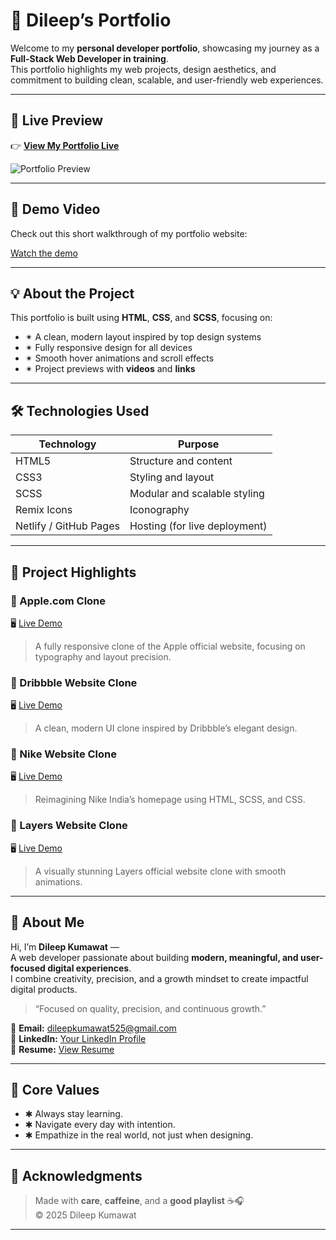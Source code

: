 # 🌸 Dileep’s Portfolio

Welcome to my **personal developer portfolio**, showcasing my journey as a **Full-Stack Web Developer in training**.  
This portfolio highlights my web projects, design aesthetics, and commitment to building clean, scalable, and user-friendly web experiences.

---

## 🚀 Live Preview  
👉 **[View My Portfolio Live](https://dileeps-portfolio.netlify.app/)**  

![Portfolio Preview](./Assets/preview.png)

---

## 🎥 Demo Video  
Check out this short walkthrough of my portfolio website:

[Watch the demo](./demo.mp4)

---

## 💡 About the Project

This portfolio is built using **HTML**, **CSS**, and **SCSS**, focusing on:
- ✴ A clean, modern layout inspired by top design systems  
- ✴ Fully responsive design for all devices  
- ✴ Smooth hover animations and scroll effects  
- ✴ Project previews with **videos** and **links**  

---

## 🛠️ Technologies Used

| Technology | Purpose |
|-------------|----------|
| HTML5 | Structure and content |
| CSS3 | Styling and layout |
| SCSS | Modular and scalable styling |
| Remix Icons | Iconography |
| Netlify / GitHub Pages | Hosting (for live deployment) |

---

## 📂 Project Highlights

### 🔹 Apple.com Clone  
🖥️ [Live Demo](https://dileep-kumawat.github.io/apple.com-using-html-and-css/)  
> A fully responsive clone of the Apple official website, focusing on typography and layout precision.

### 🔹 Dribbble Website Clone  
🖥️ [Live Demo](https://dileep-kumawat.github.io/Dribbble-website-clone-using-html-and-css/)  
> A clean, modern UI clone inspired by Dribbble’s elegant design.

### 🔹 Nike Website Clone  
🖥️ [Live Demo](https://nike-using-html-scss.netlify.app/)  
> Reimagining Nike India’s homepage using HTML, SCSS, and CSS.

### 🔹 Layers Website Clone  
🖥️ [Live Demo](https://layers-using-html-and-scss.netlify.app/)  
> A visually stunning Layers official website clone with smooth animations.

---

## 👤 About Me

Hi, I’m **Dileep Kumawat** —  
A web developer passionate about building **modern, meaningful, and user-focused digital experiences**.  
I combine creativity, precision, and a growth mindset to create impactful digital products.

> “Focused on quality, precision, and continuous growth.”

📧 **Email:** [dileepkumawat525@gmail.com](mailto:dileepkumawat525@gmail.com)  
💼 **LinkedIn:** [Your LinkedIn Profile](https://www.linkedin.com/in/dileep-kumawat/)  
📝 **Resume:** [View Resume](https://drive.google.com/file/d/167o84GoJwFpJOoHxwLiOoCjsbiv95U3u/view)

---

## 🧭 Core Values
- ✱ Always stay learning.  
- ✱ Navigate every day with intention.  
- ✱ Empathize in the real world, not just when designing.  

---

## 💬 Acknowledgments

> Made with **care**, **caffeine**, and a **good playlist** ☕🎧  
© 2025 Dileep Kumawat

---